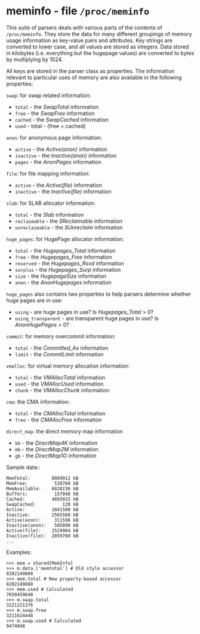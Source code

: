 meminfo - file ``/proc/meminfo``
================================

This suite of parsers deals with various parts of the contents of
``/proc/meminfo``.  They store the data for many different groupings of
memory usage information as key-value pairs and attributes.  Key strings are
converted to lower case, and all values are stored as integers.  Data stored
in kilobytes (i.e. everything but the hugepage values) are converted to bytes
by multiplying by 1024.

All keys are stored in the parser class as properties.  The information
relevant to particular uses of memory are also available in the following
properties:

``swap``: for swap related information:

* ``total`` - the *SwapTotal* information
* ``free`` - the *SwapFree* information
* ``cached`` - the *SwapCached* information
* ``used`` - total - (free + cached)

``anon``: for anonymous page information:

* ``active`` - the *Active(anon)* information
* ``inactive`` - the *Inactive(anon)* information
* ``pages`` - the *AnonPages* information

``file``: for file mapping information:

* ``active`` - the *Active(file)* information
* ``inactive`` - the *Inactive(file)* information

``slab``: for SLAB allocator information:

* ``total`` - the *Slab* information
* ``reclaimable`` - the *SReclaimable* information
* ``unreclaimable`` - the *SUnreclaim* information

``huge_pages``: for HugePage allocator information:

* ``total`` - the *Hugepages_Total* information
* ``free`` - the *Hugepages_Free* information
* ``reserved`` - the *Hugepages_Rsvd* information
* ``surplus`` - the *Hugepages_Surp* information
* ``size`` - the *HugepageSize* information
* ``anon`` - the *AnonHugepages* information

``huge_pages`` also contains two properties to help parsers determine whether
huge pages are in use:

* ``using`` - are huge pages in use?  Is *Hugepages_Total* > 0?
* ``using_transparent`` - are transparent huge pages in use?  Is
  *AnonHugePages* > 0?


``commit``: for memory overcommit information:

* ``total`` - the *Committed_As* information
* ``limit`` - the *CommitLimit* information

``vmalloc``: for virtual memory allocation information:

* ``total`` - the *VMAllocTotal* information
* ``used`` - the *VMAllocUsed* information
* ``chunk`` - the *VMAllocChunk* information

``cma``: the CMA information:

* ``total`` - the *CMAllocTotal* information
* ``free`` - the *CMAllocFree* information

``direct_map``: the direct memory map information

* ``kb`` - the *DirectMap4K* information
* ``mb`` - the *DirectMap2M* information
* ``gb`` - the *DirectMap1G* information

Sample data::

    MemTotal:        8009912 kB
    MemFree:          538760 kB
    MemAvailable:    6820236 kB
    Buffers:          157048 kB
    Cached:          4893932 kB
    SwapCached:          120 kB
    Active:          2841500 kB
    Inactive:        2565560 kB
    Active(anon):     311596 kB
    Inactive(anon):   505800 kB
    Active(file):    2529904 kB
    Inactive(file):  2059760 kB
    ...

Examples:

    >>> mem = shared[MemInfo]
    >>> m.data.['memtotal'] # Old style accessor
    8202149888
    >>> mem.total # New property-based accessor
    8202149888
    >>> mem.used # Calculated
    7650459648
    >>> m.swap.total
    3221221376
    >>> m.swap.free
    3211624448
    >>> m.swap.used # Calculated
    9474048